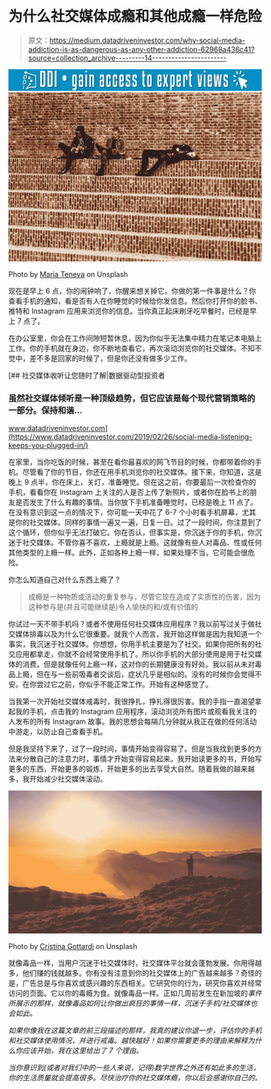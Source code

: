 # 为什么社交媒体成瘾和其他成瘾一样危险

> 原文：<https://medium.datadriveninvestor.com/why-social-media-addiction-is-as-dangerous-as-any-other-addiction-62968a436c41?source=collection_archive---------14----------------------->

[![](img/a589b0e1d2b6e5680605219146d774ca.png)](http://www.track.datadriveninvestor.com/1B9E)![](img/46d2a252c77988c778af5a24dd8f13bb.png)

Photo by [Maria Teneva](https://unsplash.com/photos/ag-iDbS3Oog) on Unsplash

现在是早上 6 点，你的闹钟响了，你醒来想关掉它。你做的第一件事是什么？你查看手机的通知，看是否有人在你睡觉的时候给你发信息。然后你打开你的脸书、推特和 Instagram 应用来浏览你的信息。当你真正起床刷牙吃早餐时，已经是早上 7 点了。

在办公室里，你会在工作间隙短暂休息，因为你似乎无法集中精力在笔记本电脑上工作。你的手机就在身边，你不断地查看它，再次滚动浏览你的社交媒体。不知不觉中，差不多是回家的时候了，但是你还没有做多少工作。

[](https://www.datadriveninvestor.com/2019/02/26/social-media-listening-keeps-you-plugged-in/) [## 社交媒体收听让您随时了解|数据驱动型投资者

### 虽然社交媒体倾听是一种顶级趋势，但它应该是每个现代营销策略的一部分。保持和谐…

www.datadriveninvestor.com](https://www.datadriveninvestor.com/2019/02/26/social-media-listening-keeps-you-plugged-in/) 

在家里，当你吃饭的时候，甚至在看你最喜欢的网飞节目的时候，你都带着你的手机。尽管看了你的节目，你还在用手机浏览你的社交媒体。接下来，你知道，这是晚上 9 点半，你在床上，关灯，准备睡觉。但在这之前，你要最后一次检查你的手机，看看你在 Instagram 上关注的人是否上传了新照片，或者你在脸书上的朋友是否发生了什么有趣的事情。当你放下手机准备睡觉时，已经是晚上 11 点了。在没有意识到这一点的情况下，你可能一天中花了 6-7 个小时看手机屏幕，尤其是你的社交媒体。同样的事情一遍又一遍，日复一日。过了一段时间，你注意到了这个循环，但你似乎无法打破它。你在否认，但事实是，你沉迷于你的手机，你沉迷于社交媒体。不管你喜不喜欢，上瘾就是上瘾。这就像有些人对毒品、性或任何其他类型的上瘾一样。此外，正如各种上瘾一样，如果处理不当，它可能会很危险。

你怎么知道自己对什么东西上瘾了？

> 成瘾是一种物质或活动的重复参与，尽管它现在造成了实质性的伤害，因为这种参与是(并且可能继续是)令人愉快的和/或有价值的

你试过一天不带手机吗？或者不使用任何社交媒体应用程序？我以前写过关于做社交媒体排毒以及为什么它很重要。就我个人而言，我开始这样做是因为我知道一个事实，我沉迷于社交媒体。你想想，你用手机主要是为了社交。如果你把所有的社交应用都拿走，你就不会经常使用手机了。所以你手机的大部分使用是用于社交媒体的消费。但是就像任何上瘾一样，这对你的长期健康没有好处。我以前从未对毒品上瘾，但在与一些前吸毒者交谈后，症状几乎是相似的。没有的时候你会觉得不安。在你尝过它之前，你似乎不能正常工作。开始有这种感觉了。

当我第一次开始社交媒体戒毒时，我很挣扎，挣扎得很厉害。我的手指一直渴望拿起我的手机，点击我的 Instagram 应用程序，滚动浏览所有图片或观看我关注的人发布的所有 Instagram 故事。我的思想会每隔几分钟就从我正在做的任何活动中游走，以防止自己查看手机。

但是我坚持下来了，过了一段时间，事情开始变得容易了。但是当我找到更多的方法来分散自己的注意力时，事情才开始变得容易起来。我开始读更多的书，开始写更多的东西，开始更多的锻炼，开始更多的出去享受大自然。随着我做的越来越多，我开始减少社交媒体滚动。

![](img/780f1d36f7a835c27de1b0dfbd600ba3.png)

Photo by [Cristina Gottardi](https://unsplash.com/photos/iEGXkSXRXN4) on Unsplash

就像毒品一样，当用户沉迷于社交媒体时，社交媒体平台就会蓬勃发展。你用得越多，他们赚的钱就越多。你有没有注意到你的社交媒体上的广告越来越多？奇怪的是，广告总是与你喜欢或感兴趣的东西相关。它研究你的行为，研究你喜欢并经常访问的页面。它以你的毒瘾为食。就像毒品一样。正如几周前发生在新加坡的[](http://en.goodtimes.my/2019/07/17/boy-nearly-falls-to-death-from-17th-floor-after-parents-take-away-his-phone-and-ipad/)*事件所展示的那样，就像毒品如何让你做出疯狂的事情一样，沉迷于手机/社交媒体也会如此。*

*如果你像我在这篇文章的前三段描述的那样，我真的建议你退一步，评估你的手机和社交媒体使用情况，并进行戒毒。越快越好！如果你需要更多的理由来解释为什么你应该开始，我在这里给出了 7 个理由。*

*当你意识到(或者对我们中的一些人来说，记得)数字世界之外还有如此多的生活，你的生活质量就会提高很多。尽快治疗你的社交媒体瘾，你以后会感谢你自己的。*